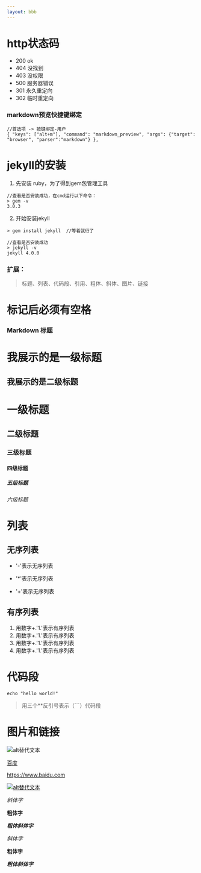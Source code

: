 ```yaml
---
layout: bbb
---
```

# http状态码
- 200  ok
- 404 没找到
- 403 没权限
- 500 服务器错误
- 301 永久重定向
- 302 临时重定向



### markdown预览快捷键绑定
```
//首选项 -> 按键绑定-用户
{ "keys": ["alt+m"], "command": "markdown_preview", "args": {"target": "browser", "parser":"markdown"} },
```


# jekyll的安装
1. 先安装 ruby，为了得到gem包管理工具
```
//查看是否安装成功，在cmd运行以下命令：
> gem -v
3.0.3
```
2. 开始安装jekyll
```
> gem install jekyll  //等着就行了

//查看是否安装成功
> jekyll -v
jekyll 4.0.0
```

### 扩展：
> 标题、列表、代码段、引用、粗体、斜体、图片、链接

# 标记后必须有空格

### Markdown 标题


我展示的是一级标题
=================

我展示的是二级标题
-----------------

# 一级标题
## 二级标题
### 三级标题
#### 四级标题
##### 五级标题
###### 六级标题

# 列表  
## 无序列表
- '-'表示无序列表 
* '*'表示无序列表
+ '+'表示无序列表

## 有序列表
1. 用数字+.'1.'表示有序列表
1. 用数字+.'1.'表示有序列表
4. 用数字+.'1.'表示有序列表
1. 用数字+.'1.'表示有序列表

# 代码段
```
echo "hello world!"
```
> 用三个**反引号表示（```）代码段

# 图片和链接
![alt替代文本](1.jpg)  

[百度](https://www.baidu.com)  

<https://www.baidu.com>

[![alt替代文本](2.jpg) ](https://www.baidu.com)

_斜体字_

__粗体字__

___粗体斜体字___

*斜体字*

**粗体字**

***粗体斜体字***